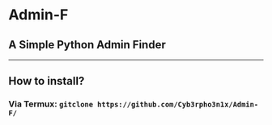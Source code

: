 # Admin-F
## A Simple Python Admin Finder

---

## How to install?

### Via Termux: `gitclone https://github.com/Cyb3rpho3n1x/Admin-F/` 
